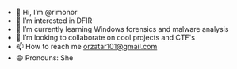 - 👋 Hi, I’m @rimonor
- 👀 I’m interested in DFIR
- 🌱 I’m currently learning Windows forensics and malware analysis
- 💞️ I’m looking to collaborate on cool projects and CTF's
- 📫 How to reach me orzatar101@gmail.com
- 😄 Pronouns: She


<!---
rimonor/rimonor is a ✨ special ✨ repository because its `README.md` (this file) appears on your GitHub profile.
You can click the Preview link to take a look at your changes.
--->
